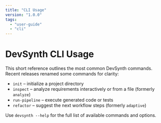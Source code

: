 ```yaml
---
title: "CLI Usage"
version: "1.0.0"
tags:
  - "user-guide"
  - "cli"
---
```


# DevSynth CLI Usage

This short reference outlines the most common DevSynth commands. Recent releases renamed some commands for clarity:

- `init` – initialize a project directory
- `inspect` – analyze requirements interactively or from a file (formerly `analyze`)
- `run-pipeline` – execute generated code or tests
- `refactor` – suggest the next workflow steps (formerly `adaptive`)

Use `devsynth --help` for the full list of available commands and options.

